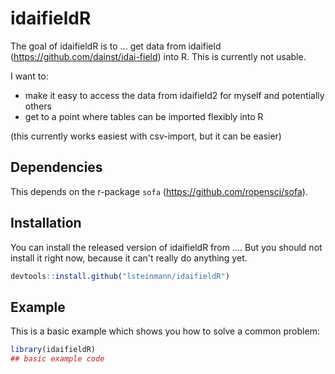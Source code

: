
# idaifieldR

<!-- badges: start -->
<!-- badges: end -->

The goal of idaifieldR is to ... get data from idaifield (https://github.com/dainst/idai-field) into R. 
This is currently not usable. 

I want to: 
* make it easy to access the data from idaifield2 for myself and potentially others
* get to a point where tables can be imported flexibly into R

(this currently works easiest with csv-import, but it can be easier)


## Dependencies

This depends on the r-package `sofa` (https://github.com/ropensci/sofa).

## Installation

You can install the released version of idaifieldR from ....
But you should not install it right now, because it can't really do anything yet.

``` r
devtools::install.github("lsteinmann/idaifieldR")
```

## Example

This is a basic example which shows you how to solve a common problem:

``` r
library(idaifieldR)
## basic example code
```

